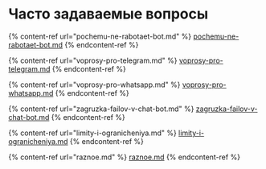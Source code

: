 # Часто задаваемые вопросы



{% content-ref url="pochemu-ne-rabotaet-bot.md" %}
[pochemu-ne-rabotaet-bot.md](pochemu-ne-rabotaet-bot.md)
{% endcontent-ref %}

{% content-ref url="voprosy-pro-telegram.md" %}
[voprosy-pro-telegram.md](voprosy-pro-telegram.md)
{% endcontent-ref %}

{% content-ref url="voprosy-pro-whatsapp.md" %}
[voprosy-pro-whatsapp.md](voprosy-pro-whatsapp.md)
{% endcontent-ref %}

{% content-ref url="zagruzka-failov-v-chat-bot.md" %}
[zagruzka-failov-v-chat-bot.md](zagruzka-failov-v-chat-bot.md)
{% endcontent-ref %}

{% content-ref url="limity-i-ogranicheniya.md" %}
[limity-i-ogranicheniya.md](limity-i-ogranicheniya.md)
{% endcontent-ref %}

{% content-ref url="raznoe.md" %}
[raznoe.md](raznoe.md)
{% endcontent-ref %}
